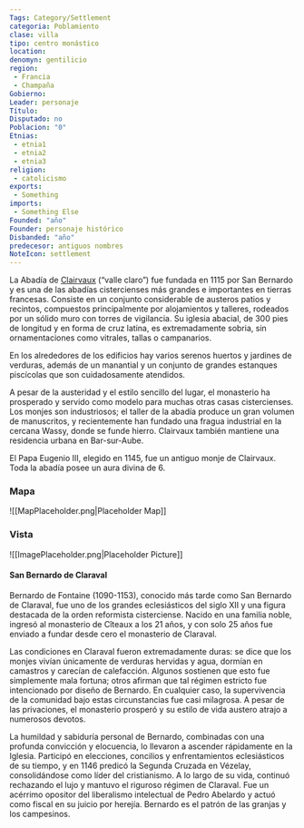 ```yaml
---
Tags: Category/Settlement
categoria: Poblamiento
clase: villa  
tipo: centro monástico
location: 
denomyn: gentilicio
region: 
 - Francia 
 - Champaña 
Gobierno:
Leader: personaje
Título: 
Disputado: no
Poblacion: "0"
Etnias:
 - etnia1
 - etnia2
 - etnia3
religion:
 - catolicismo
exports: 
 - Something
imports: 
 - Something Else
Founded: "año"
Founder: personaje histórico
Disbanded: "año"
predecesor: antiguos nombres
NoteIcon: settlement
---
```




La Abadía de [Clairvaux](app://obsidian.md/Clairvaux) (“valle claro”) fue fundada en 1115 por San Bernardo y es una de las abadías cistercienses más grandes e importantes en tierras francesas. Consiste en un conjunto considerable de austeros patios y recintos, compuestos principalmente por alojamientos y talleres, rodeados por un sólido muro con torres de vigilancia. Su iglesia abacial, de 300 pies de longitud y en forma de cruz latina, es extremadamente sobria, sin ornamentaciones como vitrales, tallas o campanarios.

En los alrededores de los edificios hay varios serenos huertos y jardines de verduras, además de un manantial y un conjunto de grandes estanques piscícolas que son cuidadosamente atendidos.

A pesar de la austeridad y el estilo sencillo del lugar, el monasterio ha prosperado y servido como modelo para muchas otras casas cistercienses. Los monjes son industriosos; el taller de la abadía produce un gran volumen de manuscritos, y recientemente han fundado una fragua industrial en la cercana Wassy, donde se funde hierro. Clairvaux también mantiene una residencia urbana en Bar-sur-Aube.

El Papa Eugenio III, elegido en 1145, fue un antiguo monje de Clairvaux. Toda la abadía posee un aura divina de 6.


### Mapa
![[MapPlaceholder.png|Placeholder Map]]

### Vista
![[ImagePlaceholder.png|Placeholder Picture]]

#### San Bernardo de Claraval
Bernardo de Fontaine (1090-1153), conocido más tarde como San Bernardo de Claraval, fue uno de los grandes eclesiásticos del siglo XII y una figura destacada de la orden reformista cisterciense. Nacido en una familia noble, ingresó al monasterio de Cîteaux a los 21 años, y con solo 25 años fue enviado a fundar desde cero el monasterio de Claraval.

Las condiciones en Claraval fueron extremadamente duras: se dice que los monjes vivían únicamente de verduras hervidas y agua, dormían en camastros y carecían de calefacción. Algunos sostienen que esto fue simplemente mala fortuna; otros afirman que tal régimen estricto fue intencionado por diseño de Bernardo. En cualquier caso, la supervivencia de la comunidad bajo estas circunstancias fue casi milagrosa. A pesar de las privaciones, el monasterio prosperó y su estilo de vida austero atrajo a numerosos devotos.

La humildad y sabiduría personal de Bernardo, combinadas con una profunda convicción y elocuencia, lo llevaron a ascender rápidamente en la Iglesia. Participó en elecciones, concilios y enfrentamientos eclesiásticos de su tiempo, y en 1146 predicó la Segunda Cruzada en Vézelay, consolidándose como líder del cristianismo. A lo largo de su vida, continuó rechazando el lujo y mantuvo el riguroso régimen de Claraval. Fue un acérrimo opositor del liberalismo intelectual de Pedro Abelardo y actuó como fiscal en su juicio por herejía. Bernardo es el patrón de las granjas y los campesinos.